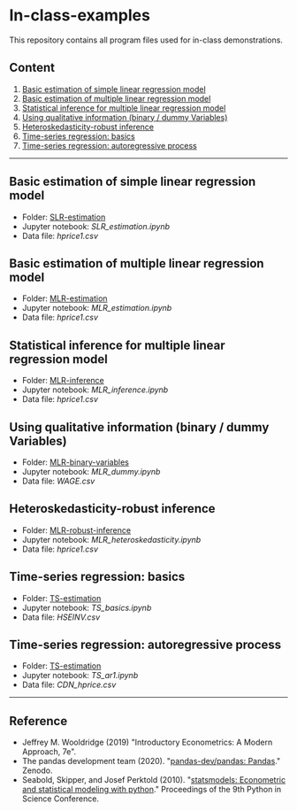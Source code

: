 # In-class-examples

This repository contains all program files used for in-class demonstrations.

## Content
1. [Basic estimation of simple linear regression model](#Basic-estimation-of-simple-linear-regression-model)
2. [Basic estimation of multiple linear regression model](#Basic-estimation-of-multiple-linear-regression-model)
3. [Statistical inference for multiple linear regression model](#Statistical-inference-for-multiple-linear-regression-model)
4. [Using qualitative information (binary / dummy Variables)](#Using-qualitative-information-(binary-/-dummy-Variables))
5. [Heteroskedasticity-robust inference](#Heteroskedasticity-robust-inference)
6. [Time-series regression: basics](#Time-series-regression:-basics)
7. [Time-series regression: autoregressive process](#Time-series-regression:-autoregressive-process)

***
## Basic estimation of simple linear regression model
- Folder: [SLR-estimation](https://github.com/REM750-Research-Methods/in-class-examples/tree/main/SLR-estimation)
- Jupyter notebook: *SLR_estimation.ipynb*
- Data file: *hprice1.csv*

## Basic estimation of multiple linear regression model
- Folder: [MLR-estimation](https://github.com/REM750-Research-Methods/in-class-examples/tree/main/MLR-estimation)
- Jupyter notebook: *MLR_estimation.ipynb*
- Data file: *hprice1.csv*

## Statistical inference for multiple linear regression model
- Folder: [MLR-inference](https://github.com/REM750-Research-Methods/in-class-examples/tree/main/MLR-inference)
- Jupyter notebook: *MLR_inference.ipynb*
- Data file: *hprice1.csv*

## Using qualitative information (binary / dummy Variables)
- Folder: [MLR-binary-variables](https://github.com/REM750-Research-Methods/in-class-examples/tree/main/MLR-binary-variables)
- Jupyter notebook: *MLR_dummy.ipynb*
- Data file: *WAGE.csv*

## Heteroskedasticity-robust inference
- Folder: [MLR-robust-inference](https://github.com/REM750-Research-Methods/in-class-examples/tree/main/MLR-robust-inference)
- Jupyter notebook: *MLR_heteroskedasticity.ipynb*
- Data file: *hprice1.csv*

## Time-series regression: basics
- Folder: [TS-estimation](https://github.com/REM750-Research-Methods/in-class-examples/tree/main/TS-basics)
- Jupyter notebook: *TS_basics.ipynb*
- Data file: *HSEINV.csv*

## Time-series regression: autoregressive process
- Folder: [TS-estimation](https://github.com/REM750-Research-Methods/in-class-examples/tree/main/TS-ar1)
- Jupyter notebook: *TS_ar1.ipynb*
- Data file: *CDN_hprice.csv*

*** 
## Reference
- Jeffrey M. Wooldridge (2019) "Introductory Econometrics: A Modern Approach, 7e".
- The pandas development team (2020). "[pandas-dev/pandas: Pandas](https://pandas.pydata.org/)." Zenodo.
- Seabold, Skipper, and Josef Perktold (2010). "[statsmodels: Econometric and statistical modeling with python](https://www.statsmodels.org/stable/index.html)." Proceedings of the 9th Python in Science Conference.

